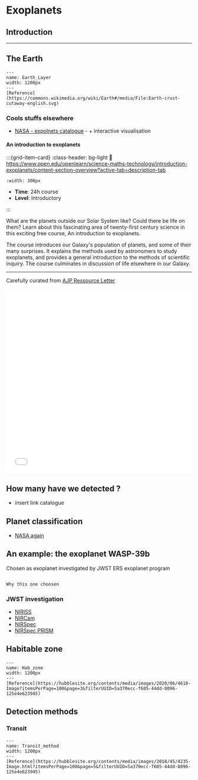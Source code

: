 # Exoplanets

## Introduction

***

## The Earth

```{figure} Docs/Earth-crust-cutaway-english.svg
---
name: Earth_Layer
width: 1200px
---
[Reference](https://commons.wikimedia.org/wiki/Earth#/media/File:Earth-crust-cutaway-english.svg)
```



### Cools stuffs elsewhere

- [NASA - expolnets catalogue](https://exoplanets.nasa.gov/discovery/exoplanet-catalog/) - + interactive visualisation

<h4><strong>An introduction to exoplanets </strong></h4>

<article id="P1">

<div id="subdiv1-3">    


    

:::{grid-item-card}
:class-header: bg-light
:link: https://www.open.edu/openlearn/science-maths-technology/introduction-exoplanets/content-section-overview?active-tab=description-tab

```{figure} ../../Docs/Open_Learn_Images/exoplanets.jpeg
:width: 300px
```
    
- **Time**: 24h course 
- **Level**: Introductory  

    
:::
    
</div>    
    
<div id="subdiv2-3">

What are the planets outside our Solar System like? Could there be life on them? Learn about this fascinating area of twenty-first century science in this exciting free course, An introduction to exoplanets. 

The course introduces our Galaxy's population of planets, and some of their many surprises. It explains the methods used by astronomers to study exoplanets, and provides a general introduction to the methods of scientific inquiry. The course culminates in discussion of life elsewhere in our Galaxy.
</div>
    

    
</article>


***


Carefully curated from [AJP Ressource Letter](https://www.aapt.org/Publications/AJP/Readers/resource_letters.cfm#Astrophysics)

<iframe src="../../../_static/pdf/perryman2014.pdf" frameborder="0" height="500px" width="100%">
</iframe>

## How many have we detected ?

- insert link catalogue


## Planet classification

- [NASA again](https://exoplanets.nasa.gov/what-is-an-exoplanet/planet-types/overview/)

## An example: the exoplanet WASP-39b


Chosen as exoplanet investigated by JWST ERS exoplanet program

```{note}

Why this one choosen

```

### JWST investigation

- [NIRISS](https://arxiv.org/ftp/arxiv/papers/2211/2211.10493.pdf)
- [NIRCam](https://arxiv.org/ftp/arxiv/papers/2211/2211.10489.pdf)
- [NIRSpec](https://arxiv.org/ftp/arxiv/papers/2211/2211.10488.pdf)
- [NIRSpec PRISM](https://arxiv.org/ftp/arxiv/papers/2211/2211.10487.pdf)

## Habitable zone

```{figure} Docs/Hab_zone_1.png
---
name: Hab_zone
width: 1200px
---
[Reference](https://hubblesite.org/contents/media/images/2020/06/4618-Image?itemsPerPage=100&page=3&filterUUID=5a370ecc-f605-44dd-8096-125e4e623945)
```


## Detection methods

### Transit

```{figure} /Docs/Transit_method.png
---
name: Transit_method
width: 1200px
---
[Reference](https://hubblesite.org/contents/media/images/2018/45/4235-Image.html?itemsPerPage=100&page=5&filterUUID=5a370ecc-f605-44dd-8096-125e4e623945)
```